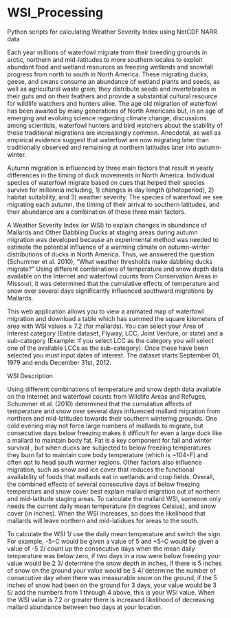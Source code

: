 # WSI_Processing
Python scripts for calculating Weather Severity Index using NetCDF NARR data

Each year millions of waterfowl migrate from their breeding grounds in arctic, northern and mid-latitudes to more southern locales to exploit abundant food and wetland resources as freezing wetlands and snowfall progress from north to south in North America. These migrating ducks, geese, and swans consume an abundance of wetland plants and seeds, as well as agricultural waste grain; they distribute seeds and invertebrates in their guts and on their feathers and provide a substantial cultural resource for wildlife watchers and hunters alike. The age old migration of waterfowl has been awaited by many generations of North Americans but, in an age of emerging and evolving science regarding climate change, discussions among scientists, waterfowl hunters and bird watchers about the stability of these traditional migrations are increasingly common. Anecdotal, as well as empirical evidence suggest that waterfowl are now migrating later than traditionally observed and remaining at northern latitudes later into autumn-winter. 

Autumn migration is influenced by three main factors that result in yearly differences in the timing of duck movements in North America. Individual species of waterfowl migrate based on cues that helped their species survive for millennia including, 1) changes in day length (photoperiod), 2) habitat suitability, and 3) weather severity. The species of waterfowl we see migrating each autumn, the timing of their arrival to southern latitudes, and their abundance are a combination of these three main factors. 

A Weather Severity Index (or WSI) to explain changes in abundance of Mallards and Other Dabbling Ducks at staging areas during autumn migration was developed because an experimental method was needed to estimate the potential influence of a warming climate on autumn-winter distributions of ducks in North America. Thus, we answered the question (Schummer et al. 2010), “What weather thresholds make dabbling ducks migrate?” Using different combinations of temperature and snow depth data available on the Internet and waterfowl counts from Conservation Areas in Missouri, it was determined that the cumulative effects of temperature and snow over several days significantly influenced southward migrations by Mallards. 

This web application allows you to view a animated map of waterfowl migration and download a table which has summed the square kilometers of area with WSI values ≥ 7.2 (for mallards). You can select your Area of Interest category (Entire dataset, Flyway, LCC, Joint Venture, or state) and a sub-category (Example: If you select LCC as the category you will select one of the available LCCs as the sub-category). Once these have been selected you must input dates of interest. The dataset starts September 01, 1979 and ends December 31st, 2012. 

WSI Description

Using different combinations of temperature and snow depth data available on the Internet and waterfowl counts from Wildlife Areas and Refuges, Schummer et al. (2010) determined that the cumulative affects of temperature and snow over several days influenced mallard migration from northern and mid-latitudes towards their southern wintering grounds. One cold evening may not force large numbers of mallards to migrate, but consecutive days below freezing makes it difficult for even a large duck like a mallard to maintain body fat. Fat is a key component for fall and winter survival , but when ducks are subjected to below freezing temperatures they burn fat to maintain core body temperature (which is ~104◦F) and often opt to head south warmer regions. Other factors also influence migration, such as snow and ice cover that reduces the functional availability of foods that mallards eat in wetlands and crop fields. Overall, the combined effects of several consecutive days of below freezing temperaturs and snow cover best explain mallard migration out of northern and mid-latitude staging areas. To calculate the mallard WSI, someone only needs the current daily mean temperature (in degrees Celsius), and snow cover (in inches). When the WSI increases, so does the likelihood that mallards will leave northern and mid-latidues for areas to the south.

To calculate the WSI
1/ use the daily mean temperature and switch the sign. For example, -5◦C would be given a value of 5 and +5◦C would be given a value of -5
2/ count up the consecutive days when the mean daily temperature was below zero, if two days in a row were below freezing your value would be 2
3/ determine the snow depth in inches, if there is 5 inches of snow on the ground your value would be 5
4/ determine the number of consecutive day when there was measurable snow on the ground, if the 5 inches of snow had been on the ground for 3 days, your value would be 3
5/ add the numbers from 1 through 4 above, this is your WSI value. When the WSI value is 7.2 or greater there is increased likelihood of decreasing mallard abundance between two days at your location.
